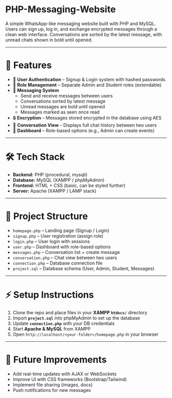 # PHP-Messaging-Website
A simple WhatsApp-like messaging website built with PHP and MySQL. Users can sign up, log in, and exchange encrypted messages through a clean web interface. Conversations are sorted by the latest message, with unread chats shown in bold until opened.

---

# 🚀 Features

- 🔐 **User Authentication** – Signup & Login system with hashed passwords  
- 👥 **Role Management** – Separate Admin and Student roles (extendable)  
- 💬 **Messaging System**  
  - Send and receive messages between users  
  - Conversations sorted by latest message  
  - Unread messages are bold until opened  
  - Messages marked as seen once read  
- 🔒 **Encryption** – Messages stored encrypted in the database using AES  
- 📜 **Conversation View** – Displays full chat history between two users  
- 📱 **Dashboard** – Role-based options (e.g., Admin can create events)  

---

# 🛠️ Tech Stack

- **Backend:** PHP (procedural, mysqli)  
- **Database:** MySQL (XAMPP / phpMyAdmin)  
- **Frontend:** HTML + CSS (basic, can be styled further)  
- **Server:** Apache (XAMPP / LAMP stack)  

---

# 📂 Project Structure

- `homepage.php` – Landing page (Signup / Login)  
- `signup.php` – User registration (assign role)  
- `login.php` – User login with sessions  
- `user.php` – Dashboard with role-based options  
- `messages.php` – Conversation list + create message  
- `conversation.php` – Chat view between two users  
- `connection.php` – Database connection file  
- `project.sql` – Database schema (User, Admin, Student, Messages)  

---

# ⚡ Setup Instructions

1. Clone the repo and place files in your **XAMPP `htdocs/`** directory  
2. Import **`project.sql`** into phpMyAdmin to set up the database  
3. Update **`connection.php`** with your DB credentials  
4. Start **Apache & MySQL** from XAMPP  
5. Open `http://localhost/<your-folder>/homepage.php` in your browser  

---

# 🌟 Future Improvements

- Add real-time updates with AJAX or WebSockets  
- Improve UI with CSS frameworks (Bootstrap/Tailwind)  
- Implement file sharing (images, docs)  
- Push notifications for new messages  
